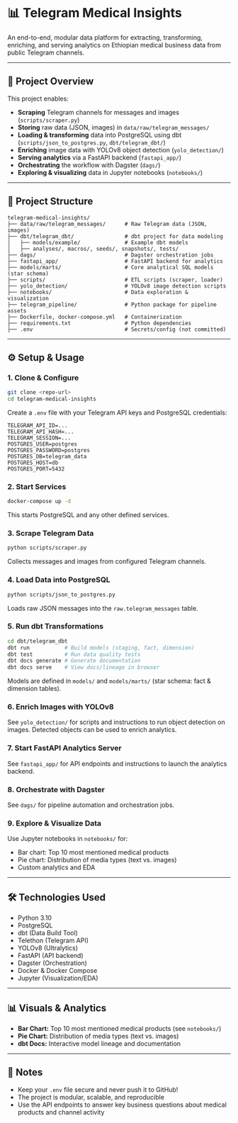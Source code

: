 

# 📊 Telegram Medical Insights

An end-to-end, modular data platform for extracting, transforming, enriching, and serving analytics on Ethiopian medical business data from public Telegram channels.

---

## 📝 Project Overview

This project enables:
- **Scraping** Telegram channels for messages and images (`scripts/scraper.py`)
- **Storing** raw data (JSON, images) in `data/raw/telegram_messages/`
- **Loading & transforming** data into PostgreSQL using dbt (`scripts/json_to_postgres.py`, `dbt/telegram_dbt/`)
- **Enriching** image data with YOLOv8 object detection (`yolo_detection/`)
- **Serving analytics** via a FastAPI backend (`fastapi_app/`)
- **Orchestrating** the workflow with Dagster (`dags/`)
- **Exploring & visualizing** data in Jupyter notebooks (`notebooks/`)

---

## 📂 Project Structure

```
telegram-medical-insights/
├── data/raw/telegram_messages/      # Raw Telegram data (JSON, images)
├── dbt/telegram_dbt/                # dbt project for data modeling
│   ├── models/example/              # Example dbt models
│   ├── analyses/, macros/, seeds/, snapshots/, tests/
├── dags/                            # Dagster orchestration jobs
├── fastapi_app/                     # FastAPI backend for analytics
├── models/marts/                    # Core analytical SQL models (star schema)
├── scripts/                         # ETL scripts (scraper, loader)
├── yolo_detection/                  # YOLOv8 image detection scripts
├── notebooks/                       # Data exploration & visualization
├── telegram_pipeline/               # Python package for pipeline assets
├── Dockerfile, docker-compose.yml   # Containerization
├── requirements.txt                 # Python dependencies
├── .env                             # Secrets/config (not committed)
```

---

## ⚙️ Setup & Usage

### 1. Clone & Configure

```bash
git clone <repo-url>
cd telegram-medical-insights
```

Create a `.env` file with your Telegram API keys and PostgreSQL credentials:

```
TELEGRAM_API_ID=...
TELEGRAM_API_HASH=...
TELEGRAM_SESSION=...
POSTGRES_USER=postgres
POSTGRES_PASSWORD=postgres
POSTGRES_DB=telegram_data
POSTGRES_HOST=db
POSTGRES_PORT=5432
```

### 2. Start Services

```bash
docker-compose up -d
```
This starts PostgreSQL and any other defined services.

### 3. Scrape Telegram Data

```bash
python scripts/scraper.py
```
Collects messages and images from configured Telegram channels.

### 4. Load Data into PostgreSQL

```bash
python scripts/json_to_postgres.py
```
Loads raw JSON messages into the `raw.telegram_messages` table.

### 5. Run dbt Transformations

```bash
cd dbt/telegram_dbt
dbt run           # Build models (staging, fact, dimension)
dbt test          # Run data quality tests
dbt docs generate # Generate documentation
dbt docs serve    # View docs/lineage in browser
```
Models are defined in `models/` and `models/marts/` (star schema: fact & dimension tables).

### 6. Enrich Images with YOLOv8

See `yolo_detection/` for scripts and instructions to run object detection on images. Detected objects can be used to enrich analytics.

### 7. Start FastAPI Analytics Server

See `fastapi_app/` for API endpoints and instructions to launch the analytics backend.

### 8. Orchestrate with Dagster

See `dags/` for pipeline automation and orchestration jobs.

### 9. Explore & Visualize Data

Use Jupyter notebooks in `notebooks/` for:
- Bar chart: Top 10 most mentioned medical products
- Pie chart: Distribution of media types (text vs. images)
- Custom analytics and EDA

---

## 🛠️ Technologies Used

- Python 3.10
- PostgreSQL
- dbt (Data Build Tool)
- Telethon (Telegram API)
- YOLOv8 (Ultralytics)
- FastAPI (API backend)
- Dagster (Orchestration)
- Docker & Docker Compose
- Jupyter (Visualization/EDA)

---

## 📊 Visuals & Analytics

- **Bar Chart:** Top 10 most mentioned medical products (see `notebooks/`)
- **Pie Chart:** Distribution of media types (text vs. images)
- **dbt Docs:** Interactive model lineage and documentation

---

## 🔐 Notes

- Keep your `.env` file secure and never push it to GitHub!
- The project is modular, scalable, and reproducible
- Use the API endpoints to answer key business questions about medical products and channel activity